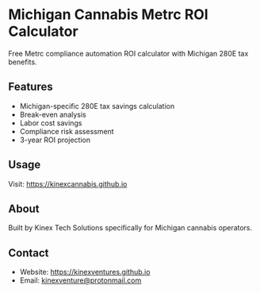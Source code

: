 # Michigan Cannabis Metrc ROI Calculator

Free Metrc compliance automation ROI calculator with Michigan 280E tax benefits.

## Features
- Michigan-specific 280E tax savings calculation
- Break-even analysis
- Labor cost savings
- Compliance risk assessment
- 3-year ROI projection

## Usage
Visit: https://kinexcannabis.github.io

## About
Built by Kinex Tech Solutions specifically for Michigan cannabis operators.

## Contact
- Website: https://kinexventures.github.io
- Email: kinexventure@protonmail.com
